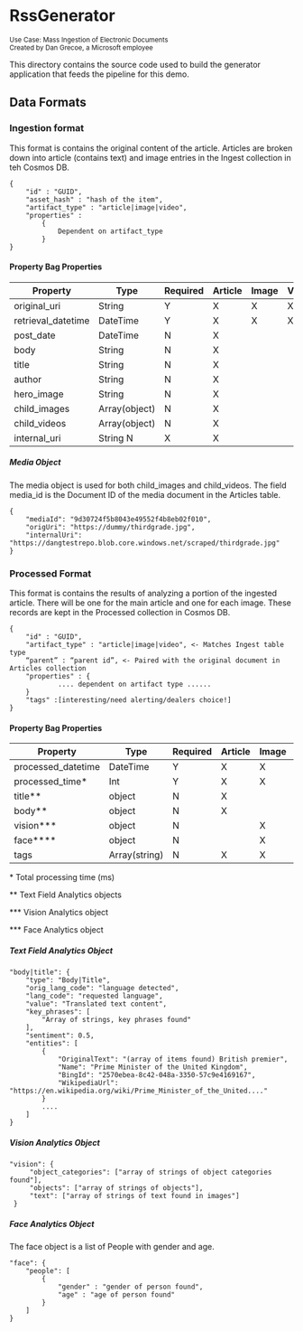 # RssGenerator
<sup>Use Case: Mass Ingestion of Electronic Documents</sup> <br>
<sup>Created by Dan Grecoe, a Microsoft employee</sup>

This directory contains the source code used to build the generator application that feeds the pipeline for this demo.

## Data Formats

### Ingestion format
This format is contains the original content of the article. Articles are broken down into article (contains text) and image entries in the Ingest collection in teh Cosmos DB. 

```
{
	"id" : "GUID",
	"asset_hash" : "hash of the item",
	"artifact_type" : "article|image|video",
	"properties" :
		{
			Dependent on artifact_type
		}
}
```

#### Property Bag Properties
Property	| Type | Required |	Article |	Image |	Video
----|-----|-----|-----|-----|----
original_uri |	String	|Y	|X	|X	|X
retrieval_datetime |	DateTime | Y	|X	|X	|X
post_date	|DateTime	|N	|X ||		
body	|String	|N	|X ||		
title	|String	|N	|X ||		
author	|String	|N	|X ||		
hero_image	|String	|N	|X ||		
child_images	|Array(object)	|N	|X ||		
child_videos	|Array(object)	|N	|X ||		
internal_uri	|String	N		|X	|X ||

##### Media Object
The media object is used for both child_images and child_videos. The field media_id is the Document ID of the media document in the Articles table. 
```
{
    "mediaId": "9d30724f5b8043e49552f4b8eb02f010",
    "origUri": "https://dummy/thirdgrade.jpg",
    "internalUri": "https://dangtestrepo.blob.core.windows.net/scraped/thirdgrade.jpg"
}
```

### Processed Format
This format is contains the results of analyzing a portion of the ingested article. There will be one for the main article and one for each image. These records are kept in the Processed collection in Cosmos DB.

```
{
	"id" : "GUID",
	"artifact_type" : "article|image|video", <- Matches Ingest table type
	“parent” : “parent id”, <- Paired with the original document in Articles collection
	"properties" : {
			.... dependent on artifact type ......
	}
	"tags" :[interesting/need alerting/dealers choice!]
}
```

#### Property Bag Properties
Property	| Type | Required |	Article |	Image |	Video
----|-----|-----|-----|-----|----
processed_datetime	|DateTime	|Y	|X	|X	|X
processed_time*	|Int	|Y	|X	|X	|X
title**	|object	|N	|X ||		
body**	|object	|N	|X ||		
vision***	|object	|N	| |X|X		
face****	|object	|N	| |X|X		
tags	|Array(string)	|N	|X	|X	|X
\* Total processing time (ms)

\** Text Field Analytics objects

\*** Vision Analytics object

\*** Face Analytics object

##### Text Field Analytics Object
```
"body|title": {
    "type": "Body|Title",
    "orig_lang_code": "language detected",
    "lang_code": "requested language",
    "value": "Translated text content",
    "key_phrases": [
        "Array of strings, key phrases found"
    ],
    "sentiment": 0.5,
    "entities": [
        {
            "OriginalText": "(array of items found) British premier",
            "Name": "Prime Minister of the United Kingdom",
            "BingId": "2570ebea-8c42-048a-3350-57c9e4169167",
            "WikipediaUrl": "https://en.wikipedia.org/wiki/Prime_Minister_of_the_United...."
        }
		....
    ]
}
```

##### Vision Analytics Object
```
"vision": {
     "object_categories": ["array of strings of object categories found"],
     "objects": ["array of strings of objects"],
     "text": ["array of strings of text found in images"]
 }
```

##### Face Analytics Object
The face object is a list of People with gender and age.
```
"face": {
    "people": [
		{
			"gender" : "gender of person found",
			"age" : "age of person found"
		}
	]
}
```
